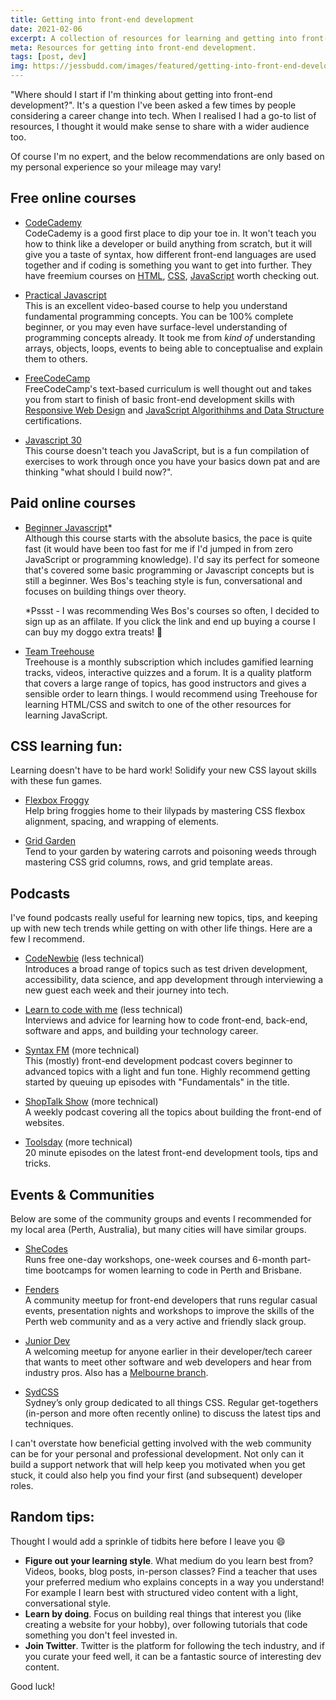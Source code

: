 ```yaml
---
title: Getting into front-end development
date: 2021-02-06
excerpt: A collection of resources for learning and getting into front-end web development based on my personal experiences. Includes online courses, podcasts, meetups and tips.
meta: Resources for getting into front-end development.
tags: [post, dev]
img: https://jessbudd.com/images/featured/getting-into-front-end-development.png
---
```


<!-- <p class="subtitle">Figuring out where to start when you want to get into web development can be overwhelming! Sometimes hearing what's worked for other people can make the process easier.</p> -->
<p class="subtitle">"Where should I start if I'm thinking about getting into front-end development?". It's a question I've been asked a few times by people considering a career change into tech. When I realised I had a go-to list of resources, I thought it would make sense to share with a wider audience too.  </p>

Of course I'm no expert, and the below recommendations are only based on my personal experience so your mileage may vary!

## Free online courses

- [CodeCademy](https://www.codecademy.com/) <br/>
  CodeCademy is a good first place to dip your toe in. It won't teach you how to think like a developer or build anything from scratch, but it will give you a taste of syntax, how different front-end languages are used together and if coding is something you want to get into further. They have freemium courses on [HTML](https://www.codecademy.com/learn/learn-html), [CSS](https://www.codecademy.com/learn/learn-css), [JavaScript](https://www.codecademy.com/learn/introduction-to-javascript) worth checking out.

- [Practical Javascript](https://watchandcode.com/p/practical-javascript) <br/>
  This is an excellent video-based course to help you understand fundamental programming concepts. You can be 100% complete beginner, or you may even have surface-level understanding of programming concepts already. It took me from _kind of_ understanding arrays, objects, loops, events to being able to conceptualise and explain them to others.

- [FreeCodeCamp](https://www.freecodecamp.org/learn) <br/>
  FreeCodeCamp's text-based curriculum is well thought out and takes you from start to finish of basic front-end development skills with [Responsive Web Design](https://www.freecodecamp.org/learn/responsive-web-design/) and [JavaScript Algorithihms and Data Structure](https://www.freecodecamp.org/learn/javascript-algorithms-and-data-structures/) certifications.

- [Javascript 30](https://JavaScript30.com/friend/FIREFLY) </br>
  This course doesn't teach you JavaScript, but is a fun compilation of exercises to work through once you have your basics down pat and are thinking "what should I build now?". 

## Paid online courses

- [Beginner Javascript](https://BeginnerJavaScript.com/friend/FIREFLY)* <br/>
  Although this course starts with the absolute basics, the pace is quite fast (it would have been too fast for me if I'd jumped in from zero JavaScript or programming knowledge). I'd say its perfect for someone that's covered some basic programming or Javascript concepts but is still a beginner. Wes Bos's teaching style is fun, conversational and focuses on building things over theory.

  <p class="note">*Pssst - I was recommending Wes Bos's courses so often, I decided to sign up as an affilate. If you click the link and end up buying a course I can buy my doggo extra treats! <span>	🐶 </span> </p>

- [Team Treehouse](https://teamtreehouse.com/) <br/>
  Treehouse is a monthly subscription which includes gamified learning tracks, videos, interactive quizzes and a forum. It is a quality platform that covers a large range of topics, has good instructors and gives a sensible order to learn things. I would recommend using Treehouse for learning HTML/CSS and switch to one of the other resources for learning JavaScript.

## CSS learning fun:

Learning doesn't have to be hard work! Solidify your new CSS layout skills with these fun games.

- [Flexbox Froggy](https://codepip.com/games/flexbox-froggy/) <br/>
  Help bring froggies home to their lilypads by mastering CSS flexbox alignment, spacing, and wrapping of elements.

- [Grid Garden](https://codepip.com/games/grid-garden/) <br/>
  Tend to your garden by watering carrots and poisoning weeds through mastering CSS grid columns, rows, and grid template areas.

## Podcasts

I've found podcasts really useful for learning new topics, tips, and keeping up with new tech trends while getting on with other life things. Here are a few I recommend.

- [CodeNewbie](https://www.codenewbie.org/podcast) (less technical) <br>
  Introduces a broad range of topics such as test driven development, accessibility, data science, and app development through interviewing a new guest each week and their journey into tech.

- [Learn to code with me](https://learntocodewith.me/podcast/) (less technical) <br/>
  Interviews and advice for learning how to code front-end, back-end, software and apps, and building your technology career.

- [Syntax FM](https://syntax.fm/) (more technical)<br/>
  This (mostly) front-end development podcast covers beginner to advanced topics with a light and fun tone. Highly recommend getting started by queuing up episodes with "Fundamentals" in the title.

- [ShopTalk Show](https://shoptalkshow.com/) (more technical)<br/>
  A weekly podcast covering all the topics about building the front-end of websites.

- [Toolsday](https://spec.fm/podcasts/toolsday) (more technical)<br/>
  20 minute episodes on the latest front-end development tools, tips and tricks.

## Events & Communities

Below are some of the community groups and events I recommended for my local area (Perth, Australia), but many cities will have similar groups.

- [SheCodes](https://shecodes.com.au/) <br>
  Runs free one-day workshops, one-week courses and 6-month part-time bootcamps for women learning to code in Perth and Brisbane.

- [Fenders](https://www.meetup.com/Front-End-Web-Developers-Perth/) <br>
  A community meetup for front-end developers that runs regular casual events, presentation nights and workshops to improve the skills of the Perth web community and as a very active and friendly slack group.

- [Junior Dev](https://www.meetup.com/Junior-Developers-Perth/) <br/>
  A welcoming meetup for anyone earlier in their developer/tech career that wants to meet other software and web developers and hear from industry pros. Also has a [Melbourne branch](https://www.meetup.com/en-AU/Junior-Developers-Melbourne/).

- [SydCSS](https://www.meetup.com/SydCSS/) <br/>
  Sydney’s only group dedicated to all things CSS. Regular get-togethers (in-person and more often recently online) to discuss the latest tips and techniques.

I can't overstate how beneficial getting involved with the web community can be for your personal and professional development. Not only can it build a support network that will help keep you motivated when you get stuck, it could also help you find your first (and subsequent) developer roles.

## Random tips:

Thought I would add a sprinkle of tidbits here before I leave you 😄

- **Figure out your learning style**. What medium do you learn best from? Videos, books, blog posts, in-person classes? Find a teacher that uses your preferred medium who explains concepts in a way you understand! For example I learn best with structured video content with a light, conversational style.
- **Learn by doing**. Focus on building real things that interest you (like creating a website for your hobby), over following tutorials that code something you don't feel invested in.
- **Join Twitter**. Twitter is the platform for following the tech industry, and if you curate your feed well, it can be a fantastic source of interesting dev content.

Good luck!
